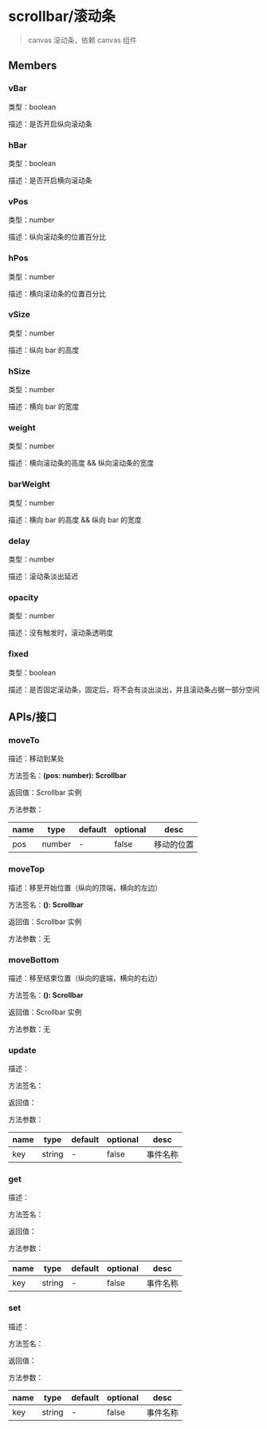 # scrollbar/滚动条

> canvas 滚动条，依赖 canvas 组件

## Members

### vBar

类型：boolean

描述：是否开启纵向滚动条

### hBar

类型：boolean

描述：是否开启横向滚动条

### vPos

类型：number

描述：纵向滚动条的位置百分比

### hPos

类型：number

描述：横向滚动条的位置百分比

### vSize

类型：number

描述：纵向 bar 的高度

### hSize

类型：number

描述：横向 bar 的宽度

### weight

类型：number

描述：横向滚动条的高度 && 纵向滚动条的宽度

### barWeight

类型：number

描述：横向 bar 的高度 && 纵向 bar 的宽度

### delay

类型：number

描述：滚动条淡出延迟

### opacity

类型：number

描述：没有触发时，滚动条透明度

### fixed

类型：boolean

描述：是否固定滚动条，固定后，将不会有淡出淡出，并且滚动条占据一部分空间

## APIs/接口

### moveTo

描述：移动到某处

方法签名：**(pos: number): Scrollbar**

返回值：Scrollbar 实例

方法参数：

| name | type   | default | optional | desc       |
| ---- | ------ | ------- | -------- | ---------- |
| pos  | number | -       | false    | 移动的位置 |

### moveTop

描述：移至开始位置（纵向的顶端，横向的左边）

方法签名：**(): Scrollbar**

返回值：Scrollbar 实例

方法参数：无

### moveBottom

描述：移至结束位置（纵向的底端，横向的右边）

方法签名：**(): Scrollbar**

返回值：Scrollbar 实例

方法参数：无

### update

描述：

方法签名：

返回值：

方法参数：

| name | type   | default | optional | desc     |
| ---- | ------ | ------- | -------- | -------- |
| key  | string | -       | false    | 事件名称 |

### get

描述：

方法签名：

返回值：

方法参数：

| name | type   | default | optional | desc     |
| ---- | ------ | ------- | -------- | -------- |
| key  | string | -       | false    | 事件名称 |

### set

描述：

方法签名：

返回值：

方法参数：

| name | type   | default | optional | desc     |
| ---- | ------ | ------- | -------- | -------- |
| key  | string | -       | false    | 事件名称 |
